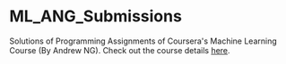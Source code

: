 # ML_ANG_Submissions
Solutions of Programming Assignments of Coursera's Machine Learning Course (By Andrew NG).
Check out the course details <a href="https://www.coursera.org/learn/machine-learning">here</a>.
